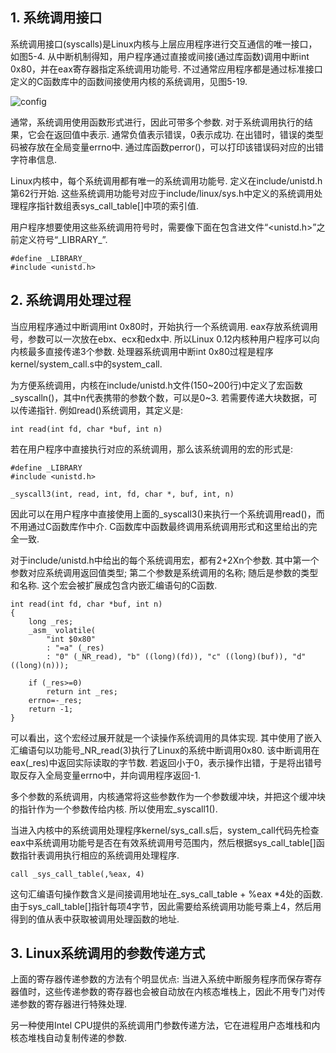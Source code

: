 ## 1. 系统调用接口

系统调用接口(syscalls)是Linux内核与上层应用程序进行交互通信的唯一接口，如图5-4. 从中断机制得知，用户程序通过直接或间接(通过库函数)调用中断int 0x80，并在eax寄存器指定系统调用功能号. 不过通常应用程序都是通过标准接口定义的C函数库中的函数间接使用内核的系统调用，见图5-19. 

![config](images/20.png)

通常，系统调用使用函数形式进行，因此可带多个参数. 对于系统调用执行的结果，它会在返回值中表示. 通常负值表示错误，0表示成功. 在出错时，错误的类型码被存放在全局变量errno中. 通过库函数perror()，可以打印该错误码对应的出错字符串信息. 

Linux内核中，每个系统调用都有唯一的系统调用功能号. 定义在include/unistd.h第62行开始. 这些系统调用功能号对应于include/linux/sys.h中定义的系统调用处理程序指针数组表sys\_call\_table[]中项的索引值. 

用户程序想要使用这些系统调用符号时，需要像下面在包含进文件“<unistd.h>”之前定义符号“\_LIBRARY\_”. 

```
#define _LIBRARY_
#include <unistd.h>
```

## 2. 系统调用处理过程

当应用程序通过中断调用int 0x80时，开始执行一个系统调用. eax存放系统调用号，参数可以一次放在ebx、ecx和edx中. 所以Linux 0.12内核种用户程序可以向内核最多直接传递3个参数. 处理器系统调用中断int 0x80过程是程序kernel/system\_call.s中的system\_call. 

为方便系统调用，内核在include/unistd.h文件(150\~200行)中定义了宏函数_syscalln()，其中n代表携带的参数个数，可以是0\~3. 若需要传递大块数据，可以传递指针. 例如read()系统调用，其定义是: 

```
int read(int fd, char *buf, int n)
```

若在用户程序中直接执行对应的系统调用，那么该系统调用的宏的形式是: 

```
#define _LIBRARY
#include <unistd.h>

_syscall3(int, read, int, fd, char *, buf, int, n)
```

因此可以在用户程序中直接使用上面的_syscall3()来执行一个系统调用read()，而不用通过C函数库作中介. C函数库中函数最终调用系统调用形式和这里给出的完全一致. 

对于include/unistd.h中给出的每个系统调用宏，都有2+2Xn个参数. 其中第一个参数对应系统调用返回值类型; 第二个参数是系统调用的名称; 随后是参数的类型和名称. 这个宏会被扩展成包含内嵌汇编语句的C函数. 

```
int read(int fd, char *buf, int n)
{
    long _res;
    _asm_ volatile(
        "int $0x80"
        : "=a" (_res)
        : "0" (_NR_read), "b" ((long)(fd)), "c" ((long)(buf)), "d" ((long)(n)));
    
    if (_res>=0)
        return int _res;
    errno=-_res;
    return -1;
}
```

可以看出，这个宏经过展开就是一个读操作系统调用的具体实现. 其中使用了嵌入汇编语句以功能号\_NR\_read(3)执行了Linux的系统中断调用0x80. 该中断调用在eax(_res)中返回实际读取的字节数. 若返回小于0，表示操作出错，于是将出错号取反存入全局变量errno中，并向调用程序返回-1. 

多个参数的系统调用，内核通常将这些参数作为一个参数缓冲块，并把这个缓冲块的指针作为一个参数传给内核. 所以使用宏\_syscall1(). 

当进入内核中的系统调用处理程序kernel/sys\_call.s后，system\_call代码先检查eax中系统调用功能号是否在有效系统调用号范围内，然后根据sys\_call\_table[]函数指针表调用执行相应的系统调用处理程序. 

```
call _sys_call_table(,%eax, 4)
```

这句汇编语句操作数含义是间接调用地址在\_sys\_call\_table + %eax *4处的函数. 由于sys\_call\_table[]指针每项4字节，因此需要给系统调用功能号乘上4，然后用得到的值从表中获取被调用处理函数的地址. 

## 3. Linux系统调用的参数传递方式

上面的寄存器传递参数的方法有个明显优点: 当进入系统中断服务程序而保存寄存器值时，这些传递参数的寄存器也会被自动放在内核态堆栈上，因此不用专门对传递参数的寄存器进行特殊处理. 

另一种使用Intel CPU提供的系统调用门参数传递方法，它在进程用户态堆栈和内核态堆栈自动复制传递的参数. 